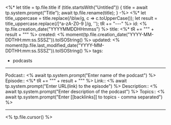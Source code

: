 
<%* let title = tp.file.title
  if (title.startsWith("Untitled")) {
    title = await tp.system.prompt("Title");
    await tp.file.rename(title);
  } 
-%>
<%*
  let title_uppercase = title.replace(/\b\w/g, c => c.toUpperCase());
  let result = title_uppercase.replace(/[^a-zA-Z0-9 ]/g, '');
  tR += "---"
%>
id: <% tp.file.creation_date("YYYYMMDDHHmmss") %>
title:  <%* tR += "\"" + result + "\"" %>
created: <% moment(tp.file.creation_date("YYYY-MM-DDTHH:mm:ss.SSSZ")).toISOString() %>
updated: <% moment(tp.file.last_modified_date("YYYY-MM-DDTHH:mm:ss.SSSZ")).toISOString() %>
tags:
  - podcasts
---

Podcast:: <% await tp.system.prompt("Enter name of the podcast") %>
Episode:: <%* tR += "\"" + result + "\"" %>
Link:: <% await tp.system.prompt("Enter URL(link) to the episode") %>
Description:: <% await tp.system.prompt("Enter description of the podcast") %>
Topics:: <% await tp.system.prompt("Enter [[backlinks]] to topics - comma separated") %>

---

<% tp.file.cursor() %>